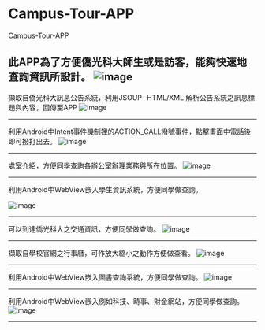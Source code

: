# Campus-Tour-APP
Campus-Tour-APP
 
 
  此APP為了方便僑光科大師生或是訪客，能夠快速地查詢資訊所設計。
  ![image](https://user-images.githubusercontent.com/102458797/163022609-e9eb9332-aace-48dc-9822-3b287b486bb2.png)
-----------------------------------------------------------
  
  擷取自僑光科大訊息公告系統，利用JSOUP─HTML/XML 解析公告系統之訊息標題與內容，回傳至APP
  ![image](https://user-images.githubusercontent.com/102458797/163022689-3ab2dbb0-a771-4611-97c2-2b4e6192bd6b.png)

  -----------------------------------------------------------
  
  利用Android中Intent事件機制裡的ACTION_CALL撥號事件，點擊畫面中電話後即可撥打出去。
  ![image](https://user-images.githubusercontent.com/102458797/163022703-cee5310d-d329-4d8a-a0dd-529a6c2bc193.png)

  -----------------------------------------------------------
  
  處室介紹，方便同學查詢各辦公室辦理業務與所在位置。
  ![image](https://user-images.githubusercontent.com/102458797/163022709-950e8e82-32d4-4b1c-a228-cd93b31feca3.png)

  -----------------------------------------------------------
  
  利用Android中WebView嵌入學生資訊系統，方便同學做查詢。
 
  ![image](https://user-images.githubusercontent.com/102458797/163022714-58462e1a-3a16-4090-a7a7-c4e95cbd36b1.png)

  -----------------------------------------------------------
  
  可以到達僑光科大之交通資訊，方便同學做查詢。
  ![image](https://user-images.githubusercontent.com/102458797/163022729-7524a0e8-b78d-4ffb-ae35-5254de6a1f88.png)

  -----------------------------------------------------------
  
  擷取自學校官網之行事曆，可作放大縮小之動作方便做查看。
  ![image](https://user-images.githubusercontent.com/102458797/163022754-dbe13692-6a7f-4821-be07-67164bdbe0da.png)

  -----------------------------------------------------------
  
  利用Android中WebView嵌入圖書查詢系統，方便同學做查詢。
  ![image](https://user-images.githubusercontent.com/102458797/163022758-c7c7f99a-ea36-4538-8829-85f3ea076e29.png)

  -----------------------------------------------------------
  
  利用Android中WebView嵌入例如科技、時事、財金網站，方便同學做查詢。
  ![image](https://user-images.githubusercontent.com/102458797/163022779-d9b876f2-0788-422e-9501-461fa3bf50db.png)

  
  -----------------------------------------------------------
